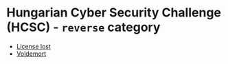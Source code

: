 # Hungarian Cyber Security Challenge (HCSC) - `reverse` category

- [License lost](License-lost/)
- [Voldemort](Voldemort/)